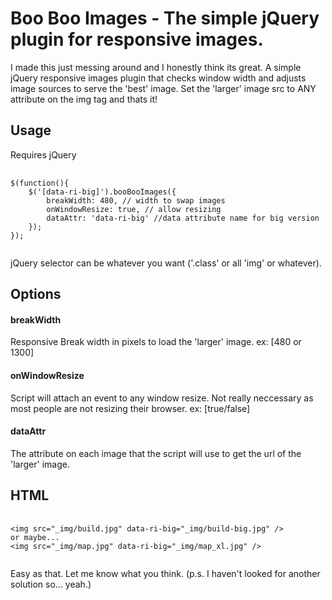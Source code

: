<h1>Boo Boo Images - The simple jQuery plugin for responsive images.</h1>
<p>I made this just messing around and I honestly think its great. A simple jQuery responsive images plugin that checks window width and adjusts image sources to serve the 'best' image. Set the 'larger' image src to ANY attribute on the img tag and thats it!</p>
<h2>Usage</h2>
<p>Requires jQuery</p>
<pre>
	<code>
$(function(){
	$('[data-ri-big]').booBooImages({
		breakWidth: 480, // width to swap images
		onWindowResize: true, // allow resizing
		dataAttr: 'data-ri-big' //data attribute name for big version
	});
});
	</code>
</pre>

<p>jQuery selector can be whatever you want ('.class' or all 'img' or whatever).</p>

<h2>Options</h2>

<h4>breakWidth</h4>
<p>Responsive Break width in pixels to load the 'larger' image. ex: [480 or 1300]</p>

<h4>onWindowResize</h4>
<p>Script will attach an event to any window resize. Not really neccessary as most people are not resizing their browser. ex: [true/false]</p>

<h4>dataAttr</h4>
<p>The attribute on each image that the script will use to get the url of the 'larger' image.</p>

<h2>HTML</h2>

<pre>
	<code>
&lt;img src=&quot;_img/build.jpg&quot; data-ri-big=&quot;_img/build-big.jpg&quot; /&gt;
or maybe...
&lt;img src=&quot;_img/map.jpg&quot; data-ri-big=&quot;_img/map_xl.jpg&quot; /&gt;
	</code>
</pre>






<p>Easy as that. Let me know what you think. (p.s. I haven't looked for another solution so... yeah.)</p>